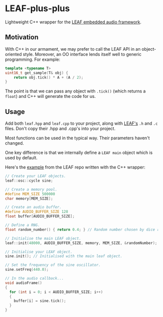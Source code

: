 # LEAF-plus-plus
Lightweight C++ wrapper for the [LEAF embedded audio framework][leaf].

## Motivation

With C++ in our armament, we may prefer to call the LEAF API in an object-oriented style. Moreover, an OO interface lends itself well to generic programming. For example:

```cpp
template <typename T>
uint16_t get_sample(T& obj) {
    return obj.tick() * A + (A / 2);
}
```

The point is that we can pass any object with `.tick()` (which returns a `float`) and C++ will generate the code for us.


## Usage

Add both `leaf.hpp` and `leaf.cpp` to your project, along with [LEAF's][leaf] `.h` and `.c` files. Don't copy their .hpp and .cpp's into your project.

Most functions can be used in the typical way. Their parameters haven't changed.

One key difference is that we internally define a `LEAF main` object which is used by default.

Here's the [example](https://github.com/spiricom/LEAF#example-of-using-leaf) from the LEAF repo written with the C++ wrapper:

```cpp
// Create your LEAF objects.
leaf::osc::cycle sine;

// Create a memory pool.
#define MEM_SIZE 500000
char memory[MEM_SIZE];

// Create an audio buffer.
#define AUDIO_BUFFER_SIZE 128
float buffer[AUDIO_BUFFER_SIZE];

// Define a RNG.
float random_number() { return 0.4; } // Random number chosen by dice roll-- err-- simulation.

// Initialise the main LEAF object.
leaf::init(48000, AUDIO_BUFFER_SIZE, memory, MEM_SIZE, &randomNumber);

// Initialise your LEAF object.
sine.init(); // Initialised with the main leaf object.

// Set the frequency of the sine oscillator.
sine.setFreq(440.0);

// In the audio callback...
void audioFrame()
{
  for (int i = 0; i < AUDIO_BUFFER_SIZE; i++)
  {
    buffer[i] = sine.tick();
  }
}
```

[leaf]: https://github.com/spiricom/LEAF
